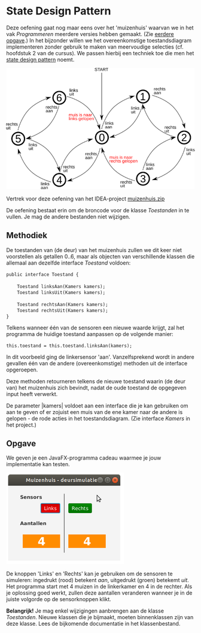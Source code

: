 # State Design Pattern

Deze oefening gaat nog maar eens over het 'muizenhuis' waarvan we in het vak *Programmeren*
meerdere versies hebben gemaakt. (Zie [eerdere opgave](https://github.ugent.be/Programmeren-1/Prog-practica-2018-2019/blob/master/muizenhuis/deuren.md).) 
In het bijzonder willen we het overeenkomstige toestandsdiagram implementeren zonder gebruik te maken van
meervoudige selecties (cf. hoofdstuk 2 van de cursus). We passen hierbij een techniek toe die
men het [state design pattern](https://en.wikipedia.org/wiki/State_pattern) noemt.

![Toestandsdiagram van een deur](toestanden.png)

Vertrek voor deze oefening van het IDEA-project [muizenhuis.zip](muizenhuis.zip?raw=true)

De oefening bestaat erin om de broncode voor de klasse _Toestanden_ in te vullen. 
Je mag de andere bestanden niet wijzigen.

## Methodiek

De toestanden van (de deur) van het muizenhuis zullen we dit keer niet voorstellen als getallen 0..6, maar als 
objecten van verschillende klassen die allemaal aan dezelfde interface *Toestand* voldoen:

    public interface Toestand {
    
        Toestand linksAan(Kamers kamers);
        Toestand linksUit(Kamers kamers);
    
        Toestand rechtsAan(Kamers kamers);
        Toestand rechtsUit(Kamers kamers);
    }
    
Telkens wanneer één van de sensoren een nieuwe waarde krijgt, zal het programma de huidige toestand
aanpassen op de volgende manier:

    this.toestand = this.toestand.linksAan(kamers); 
    
In dit voorbeeld ging de linkersensor 'aan'. Vanzelfsprekend wordt in andere gevallen
één van de andere (overeenkomstige) methoden uit de interface opgeroepen.

Deze methoden retourneren telkens de nieuwe toestand waarin (de deur van) het muizenhuis zich bevindt,
nadat de oude toestand de opgegeven input heeft verwerkt.

De parameter |kamers| voldoet aan een interface die je kan gebruiken om aan te geven of er zojuist
een muis van de ene kamer naar de andere is gelopen - de rode acties in het toestandsdiagram. (Zie interface *Kamers* in het project.)

## Opgave

We geven je een JavaFX-programma cadeau waarmee je jouw implementatie kan testen.

![GUI van het programma](muizenhuis-gui.png)

De knoppen 'Links' en 'Rechts' kan je gebruiken om de sensoren te simuleren: ingedrukt (rood)
betekent *aan*, uitgedrukt (groen) betekemt *uit*. Het programma start met 4 muizen in de linkerkamer
en 4 in de rechter. Als je oplossing goed werkt, zullen deze aantallen veranderen wanneer je in de juiste
volgorde op de sensorknoppen klikt.

**Belangrijk!** Je mag enkel wijzigingen aanbrengen aan de klasse _Toestanden_.  Nieuwe klassen die je bijmaakt, moeten
binnenklassen zijn van deze klasse. Lees de bijkomende documentatie in het klassenbestand.         

 


